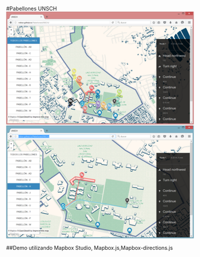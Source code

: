 #Pabellones UNSCH
![CAPTURA](https://github.com/ridixcr/PabellonesUNSCH/blob/gh-pages/c1.png "CAPTURA 1")
![CAPTURA](https://github.com/ridixcr/PabellonesUNSCH/blob/gh-pages/c2.png "CAPTURA 2")

##Demo utilizando Mapbox Studio, Mapbox.js,Mapbox-directions.js
